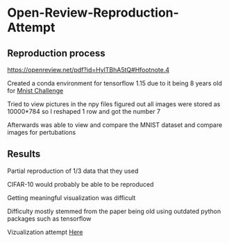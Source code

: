 # Open-Review-Reproduction-Attempt

## Reproduction process

https://openreview.net/pdf?id=HylTBhA5tQ#Hfootnote.4

Created a conda environment for tensorflow 1.15 due to it being 8 years old for [Mnist Challenge](https://github.com/MadryLab/mnist_challenge/tree/master)

Tried to view pictures in the npy files figured out all images were stored as 10000*784 so I reshaped 1 row and got the number 7

Afterwards was able to view and compare the MNIST dataset and compare images for pertubations

## Results 
Partial reproduction of 1/3 data that they used

CIFAR-10 would probably be able to be reproduced

Getting meaningful visualization was difficult

Difficulty mostly stemmed from the paper being old using outdated python packages such as tensorflow

Vizualization attempt [Here](https://github.com/Phatdumpling/Open-Review-Reproduction-Attempt/blob/main/archive/mnist_challenge-master/test.ipynb)